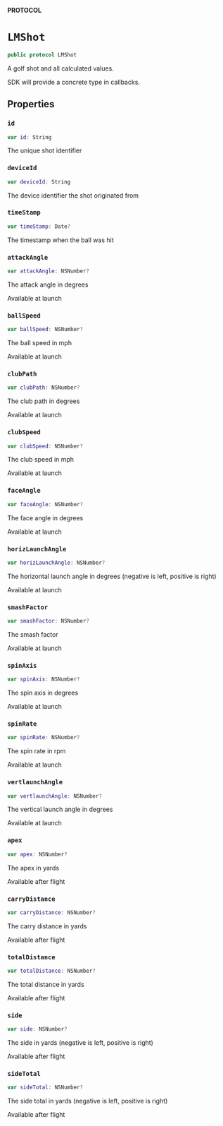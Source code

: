 **PROTOCOL**

# `LMShot`

```swift
public protocol LMShot
```

A golf shot and all calculated values.

SDK will provide a concrete type in callbacks.

## Properties
### `id`

```swift
var id: String
```

The unique shot identifier

### `deviceId`

```swift
var deviceId: String
```

The device identifier the shot originated from

### `timeStamp`

```swift
var timeStamp: Date?
```

The timestamp when the ball was hit

### `attackAngle`

```swift
var attackAngle: NSNumber?
```

The attack angle in degrees

Available at launch

### `ballSpeed`

```swift
var ballSpeed: NSNumber?
```

The ball speed in mph

Available at launch

### `clubPath`

```swift
var clubPath: NSNumber?
```

The club path in degrees

Available at launch

### `clubSpeed`

```swift
var clubSpeed: NSNumber?
```

 The club speed in mph

Available at launch

### `faceAngle`

```swift
var faceAngle: NSNumber?
```

The face angle in degrees

Available at launch

### `horizLaunchAngle`

```swift
var horizLaunchAngle: NSNumber?
```

The horizontal launch angle in degrees (negative is left, positive is right)

Available at launch

### `smashFactor`

```swift
var smashFactor: NSNumber?
```

The smash factor

Available at launch

### `spinAxis`

```swift
var spinAxis: NSNumber?
```

The spin axis in degrees

Available at launch

### `spinRate`

```swift
var spinRate: NSNumber?
```

The spin rate in rpm

Available at launch

### `vertlaunchAngle`

```swift
var vertlaunchAngle: NSNumber?
```

The vertical launch angle in degrees

Available at launch

### `apex`

```swift
var apex: NSNumber?
```

The apex in yards

Available after flight

### `carryDistance`

```swift
var carryDistance: NSNumber?
```

The carry distance in yards

Available after flight

### `totalDistance`

```swift
var totalDistance: NSNumber?
```

The total distance in yards

Available after flight

### `side`

```swift
var side: NSNumber?
```

The side in yards (negative is left, positive is right)

Available after flight

### `sideTotal`

```swift
var sideTotal: NSNumber?
```

The side total in yards (negative is left, positive is right)

Available after flight
